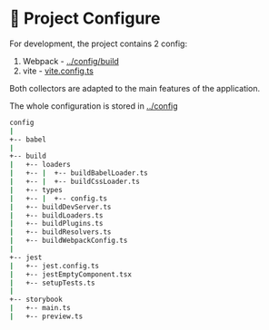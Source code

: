# 🔧 Project Configure

For development, the project contains 2 config:

1. Webpack - [../config/build](../config/build)
2. vite - [vite.config.ts](../vite.config.ts)

Both collectors are adapted to the main features of the application.

The whole configuration is stored in [../config](../config)

```sh
config
|
+-- babel
|
+-- build
|   +-- loaders
|   +-- |  +-- buildBabelLoader.ts
|   +-- |  +-- buildCssLoader.ts
|   +-- types
|   +-- |  +-- config.ts
|   +-- buildDevServer.ts
|   +-- buildLoaders.ts
|   +-- buildPlugins.ts
|   +-- buildResolvers.ts
|   +-- buildWebpackConfig.ts
|
+-- jest
|   +-- jest.config.ts
|   +-- jestEmptyComponent.tsx
|   +-- setupTests.ts
|
+-- storybook
|   +-- main.ts
|   +-- preview.ts
```
